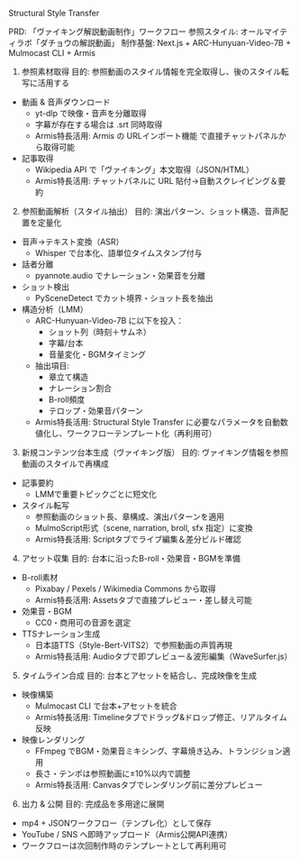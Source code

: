 Structural Style Transfer

PRD: 「ヴァイキング解説動画制作」ワークフロー
参照スタイル: オールマイティラボ「ダチョウの解説動画」 制作基盤: Next.js + ARC-Hunyuan-Video-7B + Mulmocast CLI + Armis

1. 参照素材取得
目的: 参照動画のスタイル情報を完全取得し、後のスタイル転写に活用する
* 動画 & 音声ダウンロード
    * yt-dlp で映像・音声を分離取得
    * 字幕が存在する場合は .srt 同時取得
    * Armis特長活用: Armis の URLインポート機能 で直接チャットパネルから取得可能
* 記事取得
    * Wikipedia API で「ヴァイキング」本文取得（JSON/HTML）
    * Armis特長活用: チャットパネルに URL 貼付→自動スクレイピング＆要約

2. 参照動画解析（スタイル抽出）
目的: 演出パターン、ショット構造、音声配置を定量化
* 音声→テキスト変換（ASR）
    * Whisper で台本化、語単位タイムスタンプ付与
* 話者分離
    * pyannote.audio でナレーション・効果音を分離
* ショット検出
    * PySceneDetect でカット境界・ショット長を抽出
* 構造分析（LMM）
    * ARC-Hunyuan-Video-7B に以下を投入：
        * ショット列（時刻＋サムネ）
        * 字幕/台本
        * 音量変化・BGMタイミング
    * 抽出項目:
        * 章立て構造
        * ナレーション割合
        * B-roll頻度
        * テロップ・効果音パターン
    * Armis特長活用: Structural Style Transfer に必要なパラメータを自動数値化し、ワークフローテンプレート化（再利用可）

3. 新規コンテンツ台本生成（ヴァイキング版）
目的: ヴァイキング情報を参照動画のスタイルで再構成
* 記事要約
    * LMMで重要トピックごとに短文化
* スタイル転写
    * 参照動画のショット長、章構成、演出パターンを適用
    * MulmoScript形式（scene, narration, broll, sfx 指定）に変換
    * Armis特長活用: Scriptタブでライブ編集＆差分ビルド確認

4. アセット収集
目的: 台本に沿ったB-roll・効果音・BGMを準備
* B-roll素材
    * Pixabay / Pexels / Wikimedia Commons から取得
    * Armis特長活用: Assetsタブで直接プレビュー・差し替え可能
* 効果音・BGM
    * CC0・商用可の音源を選定
* TTSナレーション生成
    * 日本語TTS（Style-Bert-VITS2）で参照動画の声質再現
    * Armis特長活用: Audioタブで即プレビュー＆波形編集（WaveSurfer.js）

5. タイムライン合成
目的: 台本とアセットを結合し、完成映像を生成
* 映像構築
    * Mulmocast CLI で台本+アセットを統合
    * Armis特長活用: Timelineタブでドラッグ&ドロップ修正、リアルタイム反映
* 映像レンダリング
    * FFmpeg でBGM・効果音ミキシング、字幕焼き込み、トランジション適用
    * 長さ・テンポは参照動画に±10%以内で調整
    * Armis特長活用: Canvasタブでレンダリング前に差分プレビュー

6. 出力 & 公開
目的: 完成品を多用途に展開
* mp4 + JSONワークフロー（テンプレ化）として保存
* YouTube / SNS へ即時アップロード（Armis公開API連携）
* ワークフローは次回制作時のテンプレートとして再利用可

